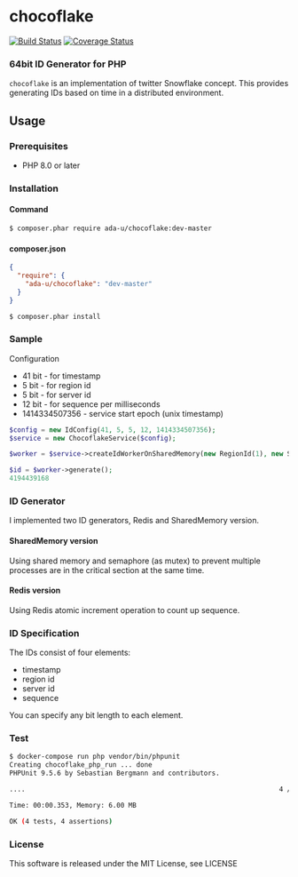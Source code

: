 # chocoflake

[![Build Status](https://travis-ci.org/ada-u/chocoflake.svg?branch=master)](https://travis-ci.org/ada-u/chocoflake)
[![Coverage Status](https://img.shields.io/coveralls/ada-u/chocoflake.svg)](https://coveralls.io/r/ada-u/chocoflake?branch=master)

### 64bit ID Generator for PHP

`chocoflake` is an implementation of twitter Snowflake concept. This provides generating IDs based on time in a distributed environment.

## Usage

### Prerequisites

 - PHP 8.0 or later

### Installation

#### Command

```sh
$ composer.phar require ada-u/chocoflake:dev-master
```

#### composer.json

```json
{
  "require": {
    "ada-u/chocoflake": "dev-master"
  }
}
```

```sh
$ composer.phar install
```

### Sample

Configuration

 - 41 bit        - for timestamp
 - 5  bit        - for region id
 - 5  bit        - for server id
 - 12 bit        - for sequence per milliseconds
 - 1414334507356 - service start epoch (unix timestamp)


```php
$config = new IdConfig(41, 5, 5, 12, 1414334507356);
$service = new ChocoflakeService($config);

$worker = $service->createIdWorkerOnSharedMemory(new RegionId(1), new ServerId(1));

$id = $worker->generate();
4194439168
```

### ID Generator

I implemented two ID generators, Redis and SharedMemory version.


#### SharedMemory version

Using shared memory and semaphore (as mutex) to prevent multiple processes are in the critical section at the same time.


#### Redis version

Using Redis atomic increment operation to count up sequence.


### ID Specification

The IDs consist of four elements:

 - timestamp
 - region id
 - server id
 - sequence

You can specify any bit length to each element.

### Test

```bash
$ docker-compose run php vendor/bin/phpunit
Creating chocoflake_php_run ... done
PHPUnit 9.5.6 by Sebastian Bergmann and contributors.

....                                                                4 / 4 (100%)

Time: 00:00.353, Memory: 6.00 MB

OK (4 tests, 4 assertions)
```


### License
This software is released under the MIT License, see LICENSE
